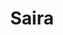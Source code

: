 ---
title: Saira
date: 
draft: false

# descripcion
description : Conjunto de aros y dije de plata con cristal y marquesita

materials: Plata 925

color: Plateado y cristal rojo

dimensions: 1cm x 2,5cm (dije) - 1cm x 3cm (aros)

code: 06-18-0369

type: "Conjuntos"

categories: []

price: $17.180,00

price_eftvo: $14.600,00

# Images
# first image will be shown in the product page
images:
  # - image: "images/path_to_image"
  # La ubicacion de las imagenes es imagenes/Conjuntos/Conjuntos.Aros y Dije/06-18-0369-saira
  - image: "./images/conjuntos/aros_y_dije/06-18-0369-cuadrados-cristal-rojos_a.JPG"
  - image: "./images/conjuntos/aros_y_dije/06-18-0369-cuadrados-cristal-rojos_b.JPG"
---